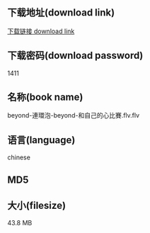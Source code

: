 ## 下载地址(download link)
[下载链接 download link](https://voluble-croquembouche-d321dc.netlify.app/?s=beyond-%E9%80%A3%E7%92%B0%E6%B3%A1-beyond-%E5%92%8C%E8%87%AA%E5%B7%B1%E7%9A%84%E5%BF%83%E6%AF%94%E8%B3%BD.flv)

## 下载密码(download password)
1411

## 名称(book name)
beyond-連環泡-beyond-和自己的心比賽.flv.flv

## 语言(language)
chinese

## MD5


## 大小(filesize)
43.8 MB
